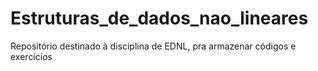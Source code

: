# Estruturas_de_dados_nao_lineares
Repositório destinado à disciplina de EDNL, pra armazenar códigos e exercícios
